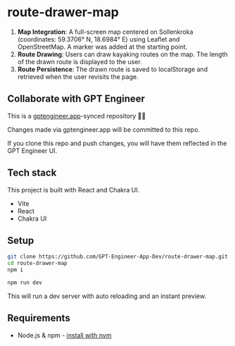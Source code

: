 # route-drawer-map

1. **Map Integration**: A full-screen map centered on Sollenkroka (coordinates: 59.3706° N, 18.6984° E) using Leaflet and OpenStreetMap. A marker was added at the starting point.
2. **Route Drawing**: Users can draw kayaking routes on the map. The length of the drawn route is displayed to the user.
3. **Route Persistence**: The drawn route is saved to localStorage and retrieved when the user revisits the page.

## Collaborate with GPT Engineer

This is a [gptengineer.app](https://gptengineer.app)-synced repository 🌟🤖

Changes made via gptengineer.app will be committed to this repo.

If you clone this repo and push changes, you will have them reflected in the GPT Engineer UI.

## Tech stack

This project is built with React and Chakra UI.

- Vite
- React
- Chakra UI

## Setup

```sh
git clone https://github.com/GPT-Engineer-App-Dev/route-drawer-map.git
cd route-drawer-map
npm i
```

```sh
npm run dev
```

This will run a dev server with auto reloading and an instant preview.

## Requirements

- Node.js & npm - [install with nvm](https://github.com/nvm-sh/nvm#installing-and-updating)
